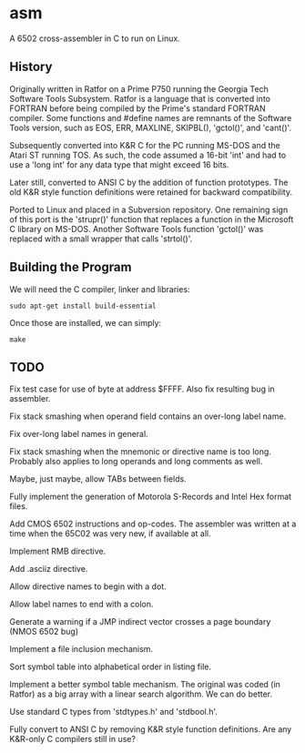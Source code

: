 # asm #

A 6502 cross-assembler in C to run on Linux.

## History ##

Originally written in Ratfor on a Prime P750 running the
Georgia Tech Software Tools Subsystem.
Ratfor is a language that is converted into FORTRAN before being compiled by
the Prime's standard FORTRAN compiler.
Some functions and #define names are remnants of the Software Tools version,
such as EOS, ERR, MAXLINE, SKIPBL(), 'gctol()', and 'cant()'.

Subsequently converted into K&R C for the PC running MS-DOS and the
Atari ST running TOS.
As such, the code assumed a 16-bit 'int' and had to use a 'long int' for
any data type that might exceed 16 bits.

Later still, converted to ANSI C by the addition of function prototypes.
The old K&R style function definitions were retained for backward compatibility.

Ported to Linux and placed in a Subversion repository.
One remaining sign of this port is the 'strupr()' function that replaces a
function in the Microsoft C library on MS-DOS.
Another Software Tools function 'gctol()' was replaced with a small wrapper that
calls 'strtol()'.

## Building the Program ##

We will need the C compiler, linker and libraries:

`sudo apt-get install build-essential`

Once those are installed, we can simply:

`make`

## TODO ##

Fix test case for use of byte at address $FFFF. Also fix resulting bug in assembler.

Fix stack smashing when operand field contains an over-long label name.

Fix over-long label names in general.

Fix stack smashing when the mnemonic or directive name is too long.
Probably also applies to long operands and long comments as well.

Maybe, just maybe, allow TABs between fields.

Fully implement the generation of Motorola S-Records and Intel Hex format files.

Add CMOS 6502 instructions and op-codes.
The assembler was written at a time when the 65C02 was very new,
if available at all.

Implement RMB directive.

Add .asciiz directive.

Allow directive names to begin with a dot.

Allow label names to end with a colon.

Generate a warning if a JMP indirect vector crosses a page boundary (NMOS 6502 bug)

Implement a file inclusion mechanism.

Sort symbol table into alphabetical order in listing file.

Implement a better symbol table mechanism.
The original was coded (in Ratfor) as a big array with a linear search algorithm.
We can do better.

Use standard C types from 'stdtypes.h' and 'stdbool.h'.

Fully convert to ANSI C by removing K&R style function definitions.
Are any K&R-only C compilers still in use?


